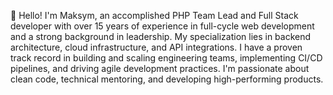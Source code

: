👋 Hello! I'm Maksym, an accomplished PHP Team Lead and Full Stack developer with over 15 years of experience in full-cycle web development and a strong background in leadership. My specialization lies in backend architecture, cloud infrastructure, and API integrations. I have a proven track record in building and scaling engineering teams, implementing CI/CD pipelines, and driving agile development practices. I'm passionate about clean code, technical mentoring, and developing high-performing products.

<!---
maksimlynx09/maksimlynx09 is a ✨ special ✨ repository because its `README.md` (this file) appears on your GitHub profile.
You can click the Preview link to take a look at your changes.
--->
